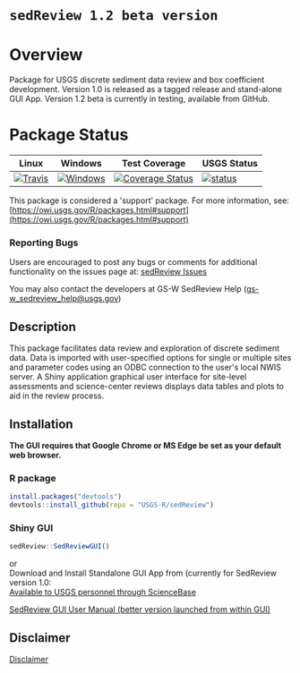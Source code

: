 `sedReview 1.2 beta version`
==========
# Overview
Package for USGS discrete sediment data review and box coefficient development.
Version 1.0 is released as a tagged release and stand-alone GUI App.
Version 1.2 beta is currently in testing, available from GitHub.

# Package Status
|Linux|Windows| Test Coverage | USGS Status |
|----------|------------|------------|------------|
[![Travis](https://travis-ci.org/USGS-R/sedReview.svg?branch=master)](https://travis-ci.org/USGS-R/sedReview)|[![Windows](https://ci.appveyor.com/api/projects/status/7xfp7x17bpwbdvh2?svg=true)](https://ci.appveyor.com/project/cpenn-usgs/sedreview)|[![Coverage Status](https://coveralls.io/repos/github/USGS-R/sedReview/badge.svg?branch=master)](https://coveralls.io/github/USGS-R/sedReview?branch=master)|[![status](https://img.shields.io/badge/USGS-Support-yellow.svg)](https://owi.usgs.gov/R/packages.html#support)

This package is considered a 'support' package. For more information, see:
[https://owi.usgs.gov/R/packages.html#support](https://owi.usgs.gov/R/packages.html#support)

### Reporting Bugs
Users are encouraged to post any bugs or comments for additional functionality on the issues page at:
[sedReview Issues](https://github.com/USGS-R/sedReview/issues) 

You may also contact the developers at GS-W SedReview Help (gs-w_sedreview_help@usgs.gov)

## Description
This package facilitates data review and exploration of discrete sediment data. Data is imported with user-specified options for single or multiple sites and parameter codes using an ODBC connection to the user's local NWIS server. A Shiny application graphical user interface for site-level assessments and science-center reviews displays data tables and plots to aid in the review process. 

## Installation  
**The GUI requires that Google Chrome or MS Edge be set as your default web browser.**
### R package
```R
install.packages("devtools")
devtools::install_github(repo = "USGS-R/sedReview")
```
### Shiny GUI
```R
sedReview::SedReviewGUI()
```
or  
Download and Install Standalone GUI App from (currently for SedReview version 1.0:  
[Available to USGS personnel through ScienceBase](https://www.sciencebase.gov/catalog/item/5c867842e4b09388244b3cb3)

[SedReview GUI User Manual (better version launched from within GUI)](inst/shiny/SedReviewGUI/www/sedReview_manual.md)

## Disclaimer
[Disclaimer](DISCLAIMER.md)


